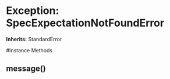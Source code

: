 # Exception: SpecExpectationNotFoundError
**Inherits:** StandardError
    




#Instance Methods
## message() [](#method-i-message)

